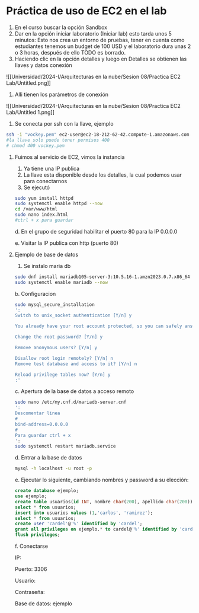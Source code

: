 # Práctica de uso de EC2 en el lab

1. En el curso buscar la opción Sandbox
2. Dar en la opción iniciar laboratorio (Iniciar lab) esto tarda unos 5 minutos: Esto nos crea un entorno de pruebas, tener en cuenta como estudiantes tenemos un budget de 100 USD y el laboratorio dura unas 2 o 3 horas, después de ello TODO es borrado.
3. Haciendo clic en la opción detalles y luego en Detalles se obtienen las llaves y datos conexión

![[Universidad/2024-I/Arquitecturas en la nube/Sesion 08/Practica EC2 Lab/Untitled.png]]

1. Alli tienen los parámetros de conexión  

![[Universidad/2024-I/Arquitecturas en la nube/Sesion 08/Practica EC2 Lab/Untitled 1.png]]
1. Se conecta por ssh con la llave, ejemplo 

```bash
ssh -i "vockey.pem" ec2-user@ec2-18-212-62-42.compute-1.amazonaws.com
#la llave solo puede tener permisos 400
# chmod 400 vockey.pem
```

1. Fuimos al servicio de EC2, vimos la instancia
    1. Ya tiene una IP publica
    2. La llave esta disponible desde los detalles, la cual podemos usar para conectarnos
    3. Se ejecutó 
    
    ```bash
    sudo yum install httpd
    sudo systemctl enable httpd --now
    cd /var/www/html
    sudo nano index.html
    #ctrl + x para guardar
    ```
    
    d. En el grupo de seguridad habilitar el puerto 80 para la IP 0.0.0.0
    
    e. Visitar la IP publica con http (puerto 80)
    
2. Ejemplo de base de datos
    1. Se instalo maria db 
    
    ```bash
    sudo dnf install mariadb105-server-3:10.5.16-1.amzn2023.0.7.x86_64
    sudo systemctl enable mariadb --now
    
    ```
    
    b. Configuracion
    
    ```bash
    sudo mysql_secure_installation
    ':
    Switch to unix_socket authentication [Y/n] y
    
    You already have your root account protected, so you can safely answer 'n'.
    
    Change the root password? [Y/n] y
    
    Remove anonymous users? [Y/n] y
    
    Disallow root login remotely? [Y/n] n
    Remove test database and access to it? [Y/n] n
    
    Reload privilege tables now? [Y/n] y
    :'
    ```
    
    c. Apertura de la base de datos a acceso remoto 
    
    ```bash
    sudo nano /etc/my.cnf.d/mariadb-server.cnf 
    ':
    Descomentar linea
    #
    bind-address=0.0.0.0
    #
    Para guardar ctrl + x
    ':
    sudo systemctl restart mariadb.service
    ```
    
    d. Entrar a la base de datos 
    
    ```bash
    mysql -h localhost -u root -p
    ```
    
    e. Ejecutar lo siguiente, cambiando nombres y password a su elección:
    
    ```sql
    create database ejemplo;
    use ejemplo;
    create table usuarios(id INT, nombre char(200), apellido char(200));
    select * from usuarios;
    insert into usuarios values (1,'carlos', 'ramirez');
    select * from usuarios;
    create user 'cardel'@'%' identified by 'cardel';
    grant all privileges on ejemplo.* to cardel@'%' identified by 'cardel';
    flush privileges;
    ```
    
    f. Conectarse
    
    IP: <amazon>
    
    Puerto: 3306
    
    Usuario: <creado>
    
    Contraseña: <creado>
    
    Base de datos: ejemplo